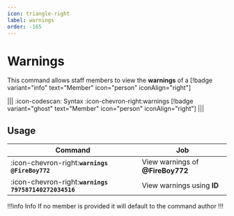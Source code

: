 ```yaml
---
icon: triangle-right
label: warnings
order: -165
---
```


# Warnings

This command allows staff members to view the **warnings** of a [!badge variant="info" text="Member" icon="person" iconAlign="right"]

||| :icon-codescan: Syntax
:icon-chevron-right:warnings [!badge variant="ghost" text="Member" icon="person" iconAlign="right"]
|||

## Usage

| Command                                               | Job                              |
| ----------------------------------------------------- | -------------------------------- |
| :icon-chevron-right:**`warnings @FireBoy772`**        | View warnings of **@FireBoy772** |
| :icon-chevron-right:**`warnings 797587140272034516`** | View warnings using **ID**       |

!!!info Info
If no member is provided it will default to the command author
!!!
